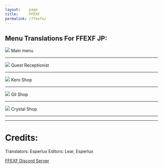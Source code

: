```yaml
---
layout:    page
title:     FFEXF
permalink: /ffexfe/
---
```


Menu Translations For FFEXF JP:
-----------------------

![]({{site.baseurl}}/images/ffexf_1.png)
Main menu

-----------------------
![]({{site.baseurl}}/images/ffexf_2.png)
Quest Receptionist

-----------------------
![]({{site.baseurl}}/images/ffexf_3.png)
Kero Shop

-----------------------
![]({{site.baseurl}}/images/ffexf_4.png)
Gil Shop

-----------------------
![]({{site.baseurl}}/images/ffexf_5.png)
Crystal Shop

-----------------------

-----------------------
# Credits:

Translators: Esperlux
Editors: Lear, Esperlux

 [FFEXF Discord Server](https://discordapp.com/invite/sYdWNMB)
